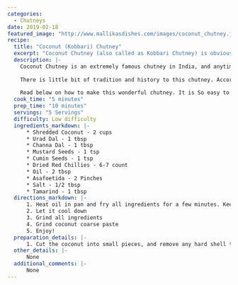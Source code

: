 ```yaml
--- 
categories: 
  - Chutneys
date: 2019-02-18
featured_image: "http://www.mallikasdishes.com/images/coconut_chutney.jpg"
recipe:
  title: "Coconut (Kobbari) Chutney"
  excerpt: "Coconut Chutney (also called as Kobbari Chutney) is obviously made of fresh coconut. It has a unique texture and extremely high in fiber and tasts amazing with any breakfast items, as well with rice, rotis/chapathis, and more!"
  description: |-
    Coconut Chutney is an extremely famous chutney in India, and anytime you walk into the South Indian restaurants, they serve this chutnry along side of breakfast items and even on main course. This chutney is *loaded* with flavor, and when eaten with hot rice and pure ghee, it feels like you're literally in heaven!. It simply tastes that good!
    
    There is little bit of tradition and history to this chutney. According to the Hindu religion, Coconut is considered one of the purest form of fruit one can offer to God. Many families buy coconuts along with vegetables from markets, and offer coconuts to God as part of their regular prayres at home. After the prayer, they break the coconut, drink the water, and use the inner core in chutneys 😊
    
    Read below on how to make this wonderful chutney. It is So easy to make and tastes SO delicious!
  cook_time: "5 minutes"
  prep_time: "10 minutes"
  servings: "5 Servings"
  difficulty: Low difficulty
  ingredients_markdown: |-
      * Shredded Coconut - 2 cups
      * Urad Dal - 1 tbsp
      * Channa Dal - 1 tbsp
      * Mustard Seeds - 1 tsp
      * Cumin Seeds - 1 tsp
      * Dried Red Chillies - 6-7 count
      * Oil - 2 tbsp
      * Asafoetida - 2 Pinches
      * Salt - 1/2 tbsp
      * Tamarind - 1 tbsp
  directions_markdown: |-
      1. Heat oil in pan and fry all ingredients for a few minutes. Keep it aside 
      2. Let it cool down
      3. Grind all ingredients
      4. Grind coconut coarse paste
      5. Enjoy!
  preparation_details: |-
      1. Cut the coconut into small pieces, and remove any hard shell that you may have
  other_details: |-
      None
  additional_comments: |-
      None
---
```

